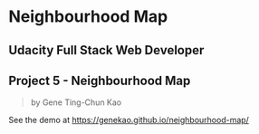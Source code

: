 # Neighbourhood Map

## Udacity Full Stack Web Developer
## Project 5 - Neighbourhood Map

>by Gene Ting-Chun Kao


See the demo at https://genekao.github.io/neighbourhood-map/


